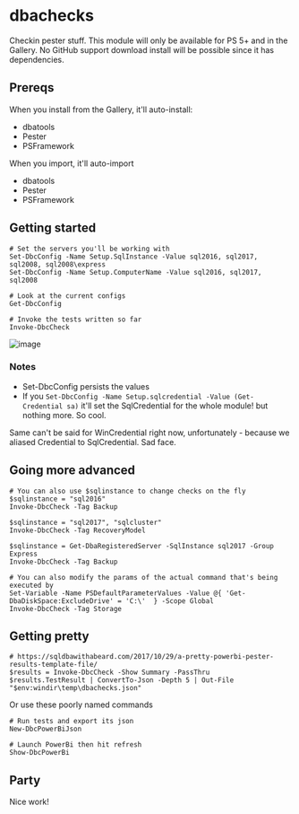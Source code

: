 # dbachecks

Checkin pester stuff. This module will only be available for PS 5+ and in the Gallery. 
No GitHub support download install will be possible since it has dependencies.

## Prereqs

When you install from the Gallery, it'll auto-install:

* dbatools
* Pester
* PSFramework

When you import, it'll auto-import

* dbatools
* Pester
* PSFramework

## Getting started

```
# Set the servers you'll be working with
Set-DbcConfig -Name Setup.SqlInstance -Value sql2016, sql2017, sql2008, sql2008\express
Set-DbcConfig -Name Setup.ComputerName -Value sql2016, sql2017, sql2008

# Look at the current configs
Get-DbcConfig

# Invoke the tests written so far
Invoke-DbcCheck
```

![image](https://user-images.githubusercontent.com/8278033/34134078-bb26459e-e458-11e7-8e87-9289ab65ba8e.png)

### Notes

* Set-DbcConfig persists the values
* If you `Set-DbcConfig -Name Setup.sqlcredential -Value (Get-Credential sa)` it'll set the SqlCredential for the whole module! but nothing more. So cool.

Same can't be said for WinCredential right now, unfortunately - because we aliased Credential to SqlCredential. Sad face.

## Going more advanced

```
# You can also use $sqlinstance to change checks on the fly
$sqlinstance = "sql2016"
Invoke-DbcCheck -Tag Backup

$sqlinstance = "sql2017", "sqlcluster"
Invoke-DbcCheck -Tag RecoveryModel

$sqlinstance = Get-DbaRegisteredServer -SqlInstance sql2017 -Group Express
Invoke-DbcCheck -Tag Backup

# You can also modify the params of the actual command that's being executed by
Set-Variable -Name PSDefaultParameterValues -Value @{ 'Get-DbaDiskSpace:ExcludeDrive' = 'C:\'  } -Scope Global
Invoke-DbcCheck -Tag Storage
```

## Getting pretty

```
# https://sqldbawithabeard.com/2017/10/29/a-pretty-powerbi-pester-results-template-file/
$results = Invoke-DbcCheck -Show Summary -PassThru
$results.TestResult | ConvertTo-Json -Depth 5 | Out-File "$env:windir\temp\dbachecks.json"
```

Or use these poorly named commands

```
# Run tests and export its json
New-DbcPowerBiJson

# Launch PowerBi then hit refresh
Show-DbcPowerBi
```

## Party

Nice work!
